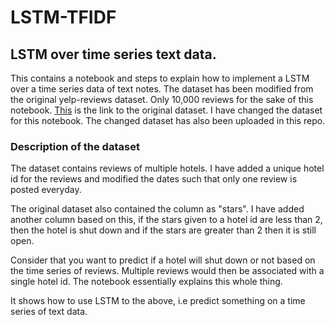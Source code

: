 # LSTM-TFIDF
## LSTM over time series text data. 

This contains a notebook and steps to explain how to implement a LSTM over a time series data of text notes.
The dataset has been modified from the original yelp-reviews dataset. Only 10,000 reviews for the sake of this notebook. [This](https://www.kaggle.com/yelp-dataset/yelp-dataset) is the link to the original dataset.
I have changed the dataset for this notebook. The changed dataset has also been uploaded in this repo.

### Description of the dataset
The dataset contains reviews of multiple hotels. I have added a unique hotel id for the reviews and modified the dates such that only one review is posted everyday. 

The original dataset also contained the column as "stars". I have added another column based on this, if the stars given to a hotel id are less than 2, then the hotel is shut down and if the stars are greater than 2 then it is still open.

Consider that you want to predict if a hotel will shut down or not based on the time series of reviews. Multiple reviews would then be associated with a single hotel id. The notebook essentially explains this whole thing. 

It shows how to use LSTM to the above, i.e predict something on a time series of text data. 
